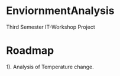 # EnviornmentAnalysis
Third Semester IT-Workshop Project


# Roadmap

1). Analysis of Temperature change.
